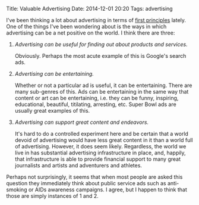 Title: Valuable Advertising
Date: 2014-12-01 20:20
Tags: advertising

I've been thinking a lot about advertising in terms of [first principles][] lately. One of the
things I've been wondering about is the ways in which advertising can be a net positive on the
world. I think there are three:

1.  _Advertising can be useful for finding out about products and services._

    Obviously. Perhaps the most acute example of this is Google's search ads.

2.  _Advertising can be entertaining._

    Whether or not a particular ad is useful, it can be entertaining. There are many sub-genres of
    this. Ads can be entertaining in the same way that content or art can be entertaining, i.e. they
    can be funny, inspiring, educational, beautiful, titilating, arresting, etc. Super Bowl ads are
    usually great examples of this.

3.  _Advertising can support great content and endeavors._

    It's hard to do a controlled experiment here and be certain that a world devoid of advertising
    would have less great content in it than a world full of advertising. However, it does seem
    likely. Regardless, the world we live in has substantial advertising infrastructure in
    place, and, happily, that infrastructure is able to provide financial support to many great
    journalists and artists and adventurers and athletes.

Perhaps not surprisingly, it seems that when most people are asked this question they immediately
think about public service ads such as anti-smoking or AIDs awareness campaigns. I agree, but I
happen to think that those are simply instances of 1 and 2.

[first principles]: http://en.wikipedia.org/wiki/First_principle